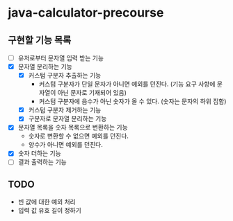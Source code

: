# java-calculator-precourse

## 구현할 기능 목록

- [ ] 유저로부터 문자열 입력 받는 기능
- [x] 문자열 분리하는 기능
    - [x] 커스텀 구분자 추출하는 기능
        - 커스텀 구분자가 단일 문자가 아니면 예외를 던진다. (기능 요구 사항에 문자열이 아닌 문자로 기재되어 있음)
        - 커스텀 구분자에 음수가 아닌 숫자가 올 수 있다. (숫자는 문자의 하위 집합)
    - [x] 커스텀 구분자 제거하는 기능
    - [x] 구분자로 문자열 분리하는 기능
- [x] 문자열 목록을 숫자 목록으로 변환하는 기능
    - 숫자로 변환할 수 없으면 예외를 던진다.
    - 양수가 아니면 예외를 던진다.
- [x] 숫자 더하는 기능
- [ ] 결과 출력하는 기능

## TODO
- 빈 값에 대한 예외 처리
- 입력 값 유효 길이 정하기
